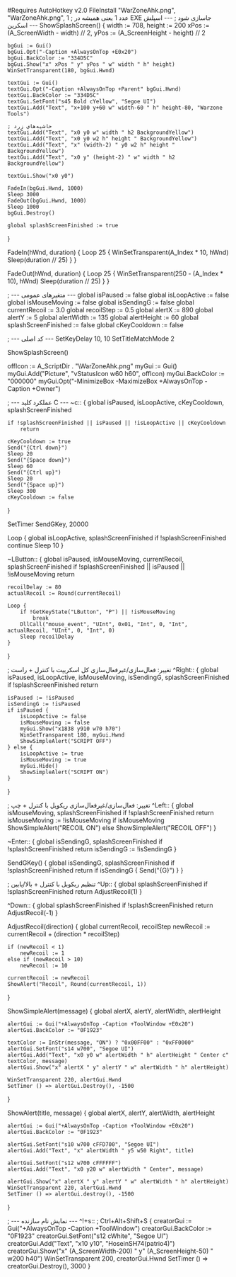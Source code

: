 
#Requires AutoHotkey v2.0
FileInstall "WarZoneAhk.png", "WarZoneAhk.png", 1  ; عدد 1 یعنی همیشه در EXE جاسازی شود
; --- اسپلش اسکرین ---
ShowSplashScreen() {
    width := 708, height := 200
    xPos := (A_ScreenWidth - width) // 2, yPos := (A_ScreenHeight - height) // 2

    bgGui := Gui()
    bgGui.Opt("-Caption +AlwaysOnTop +E0x20")
    bgGui.BackColor := "334D5C"
    bgGui.Show("x" xPos " y" yPos " w" width " h" height)
    WinSetTransparent(180, bgGui.Hwnd)

    textGui := Gui()
    textGui.Opt("-Caption +AlwaysOnTop +Parent" bgGui.Hwnd)
    textGui.BackColor := "334D5C"
    textGui.SetFont("s45 Bold cYellow", "Segoe UI")
    textGui.Add("Text", "x+100 y+60 w" width-60 " h" height-80, "Warzone Tools")  
    
    ; حاشیه‌های زرد
    textGui.Add("Text", "x0 y0 w" width " h2 BackgroundYellow")
    textGui.Add("Text", "x0 y0 w2 h" height " BackgroundYellow")
    textGui.Add("Text", "x" (width-2) " y0 w2 h" height " BackgroundYellow")
    textGui.Add("Text", "x0 y" (height-2) " w" width " h2 BackgroundYellow")

    textGui.Show("x0 y0")

    FadeIn(bgGui.Hwnd, 1000)
    Sleep 3000
    FadeOut(bgGui.Hwnd, 1000)
    Sleep 1000
    bgGui.Destroy()
    
    global splashScreenFinished := true
}

FadeIn(hWnd, duration) {
    Loop 25 {
        WinSetTransparent(A_Index * 10, hWnd)
        Sleep(duration // 25)
    }
}

FadeOut(hWnd, duration) {
    Loop 25 {
        WinSetTransparent(250 - (A_Index * 10), hWnd)
        Sleep(duration // 25)
    }
}

; --- متغیرهای عمومی ---
global isPaused := false
global isLoopActive := false
global isMouseMoving := false
global isSendingG := false
global currentRecoil := 3.0
global recoilStep := 0.5
global alertX := 890
global alertY := 5
global alertWidth := 135
global alertHeight := 60
global splashScreenFinished := false
global cKeyCooldown := false

; --- کد اصلی ---
SetKeyDelay 10, 10
SetTitleMatchMode 2

ShowSplashScreen()

offIcon := A_ScriptDir . "\WarZoneAhk.png"
myGui := Gui()
myGui.Add("Picture", "vStatusIcon w60 h60", offIcon)
myGui.BackColor := "000000"
myGui.Opt("-MinimizeBox -MaximizeBox +AlwaysOnTop -Caption +Owner")

; --- عملکرد کلید C ---
~c::
{
    global isPaused, isLoopActive, cKeyCooldown, splashScreenFinished
    
    if !splashScreenFinished || isPaused || !isLoopActive || cKeyCooldown
        return
    
    cKeyCooldown := true
    Send("{Ctrl down}")
    Sleep 20
    Send("{Space down}")
    Sleep 60
    Send("{Ctrl up}")
    Sleep 20
    Send("{Space up}")
    Sleep 300
    cKeyCooldown := false
}

SetTimer SendGKey, 20000

Loop {
    global isLoopActive, splashScreenFinished
    if !splashScreenFinished
        continue
    Sleep 10
}

~LButton::
{
    global isPaused, isMouseMoving, currentRecoil, splashScreenFinished
    if !splashScreenFinished || isPaused || !isMouseMoving
        return

    recoilDelay := 80
    actualRecoil := Round(currentRecoil)

    Loop {
        if !GetKeyState("LButton", "P") || !isMouseMoving
            break
        DllCall("mouse_event", "UInt", 0x01, "Int", 0, "Int", actualRecoil, "UInt", 0, "Int", 0)
        Sleep recoilDelay
    }
}

; تغییر: فعال‌سازی/غیرفعال‌سازی کل اسکریپت با کنترل + راست
^Right::
{
    global isPaused, isLoopActive, isMouseMoving, isSendingG, splashScreenFinished
    if !splashScreenFinished
        return
        
    isPaused := !isPaused
    isSendingG := !isPaused
    if isPaused {
        isLoopActive := false
        isMouseMoving := false
        myGui.Show("x1838 y910 w70 h70")
        WinSetTransparent 180, myGui.Hwnd
        ShowSimpleAlert("SCRIPT OFF")
    } else {
        isLoopActive := true
        isMouseMoving := true
        myGui.Hide()
        ShowSimpleAlert("SCRIPT ON")
    }
}

; تغییر: فعال‌سازی/غیرفعال‌سازی ریکویل با کنترل + چپ
^Left::
{
    global isMouseMoving, splashScreenFinished
    if !splashScreenFinished
        return
    isMouseMoving := !isMouseMoving
    if isMouseMoving
        ShowSimpleAlert("RECOIL ON")
    else
        ShowSimpleAlert("RECOIL OFF")
}

~Enter::
{
    global isSendingG, splashScreenFinished
    if !splashScreenFinished
        return
    isSendingG := !isSendingG
}

SendGKey() {
    global isSendingG, splashScreenFinished
    if !splashScreenFinished
        return
    if isSendingG {
        Send("{G}")
    }
}

; تنظیم ریکویل با کنترل + بالا/پایین
^Up::
{
    global splashScreenFinished
    if !splashScreenFinished
        return
    AdjustRecoil(1)
}

^Down::
{
    global splashScreenFinished
    if !splashScreenFinished
        return
    AdjustRecoil(-1)
}

AdjustRecoil(direction) {
    global currentRecoil, recoilStep
    newRecoil := currentRecoil + (direction * recoilStep)

    if (newRecoil < 1)
        newRecoil := 1
    else if (newRecoil > 10)
        newRecoil := 10

    currentRecoil := newRecoil
    ShowAlert("Recoil", Round(currentRecoil, 1))
}

ShowSimpleAlert(message) {
    global alertX, alertY, alertWidth, alertHeight

    alertGui := Gui("+AlwaysOnTop -Caption +ToolWindow +E0x20")
    alertGui.BackColor := "0F1923"

    textColor := InStr(message, "ON") ? "0x00FF00" : "0xFF0000"
    alertGui.SetFont("s14 w700", "Segoe UI")
    alertGui.Add("Text", "x0 y0 w" alertWidth " h" alertHeight " Center c" textColor, message)
    alertGui.Show("x" alertX " y" alertY " w" alertWidth " h" alertHeight)

    WinSetTransparent 220, alertGui.Hwnd
    SetTimer () => alertGui.Destroy(), -1500
}

ShowAlert(title, message) {
    global alertX, alertY, alertWidth, alertHeight

    alertGui := Gui("+AlwaysOnTop -Caption +ToolWindow +E0x20")
    alertGui.BackColor := "0F1923"

    alertGui.SetFont("s10 w700 cFFD700", "Segoe UI")
    alertGui.Add("Text", "x" alertWidth " y5 w50 Right", title)

    alertGui.SetFont("s12 w700 cFFFFFF")
    alertGui.Add("Text", "x0 y20 w" alertWidth " Center", message)

    alertGui.Show("x" alertX " y" alertY " w" alertWidth " h" alertHeight)
    WinSetTransparent 220, alertGui.Hwnd
    SetTimer () => alertGui.destroy(), -1500
}

; --- نمایش نام سازنده ---
^!+s::  ; Ctrl+Alt+Shift+S
{
    creatorGui := Gui("+AlwaysOnTop -Caption +ToolWindow")
    creatorGui.BackColor := "0F1923"
    creatorGui.SetFont("s12 cWhite", "Segoe UI")
    creatorGui.Add("Text", "x10 y10", "HoseinSH74(patrio4)")
    creatorGui.Show("x" (A_ScreenWidth-200) " y" (A_ScreenHeight-50) " w200 h40")
    WinSetTransparent 200, creatorGui.Hwnd
    SetTimer () => creatorGui.Destroy(), 3000
}

